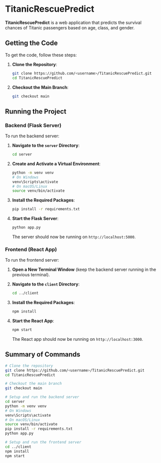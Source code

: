# TitanicRescuePredict

**TitanicRescuePredict** is a web application that predicts the survival chances of Titanic passengers based on age, class, and gender.

## Getting the Code

To get the code, follow these steps:

1. **Clone the Repository**:

    ```bash
    git clone https://github.com/<username>/TitanicRescuePredict.git
    cd TitanicRescuePredict
    ```

2. **Checkout the Main Branch**:

    ```bash
    git checkout main
    ```

## Running the Project

### Backend (Flask Server)

To run the backend server:

1. **Navigate to the `server` Directory**:

    ```bash
    cd server
    ```

2. **Create and Activate a Virtual Environment**:

    ```bash
    python -m venv venv
    # On Windows
    venv\Scripts\activate
    # On macOS/Linux
    source venv/bin/activate
    ```

3. **Install the Required Packages**:

    ```bash
    pip install -r requirements.txt
    ```

4. **Start the Flask Server**:

    ```bash
    python app.py
    ```

    The server should now be running on `http://localhost:5000`.

### Frontend (React App)

To run the frontend server:

1. **Open a New Terminal Window** (keep the backend server running in the previous terminal).

2. **Navigate to the `client` Directory**:

    ```bash
    cd ../client
    ```

3. **Install the Required Packages**:

    ```bash
    npm install
    ```

4. **Start the React App**:

    ```bash
    npm start
    ```

    The React app should now be running on `http://localhost:3000`.

## Summary of Commands

```bash
# Clone the repository
git clone https://github.com/<username>/TitanicRescuePredict.git
cd TitanicRescuePredict

# Checkout the main branch
git checkout main

# Setup and run the backend server
cd server
python -m venv venv
# On Windows
venv\Scripts\activate
# On macOS/Linux
source venv/bin/activate
pip install -r requirements.txt
python app.py

# Setup and run the frontend server
cd ../client
npm install
npm start
